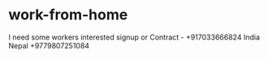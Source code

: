 # work-from-home
I need some workers interested signup or 
Contract - +917033666824 India
Nepal +9779807251084
